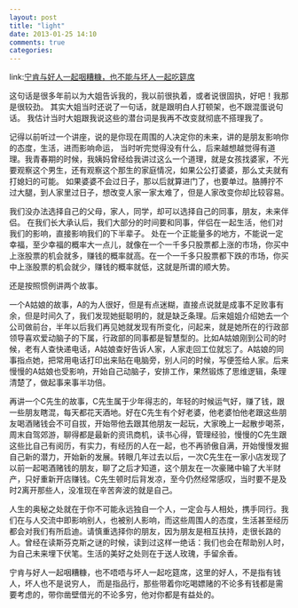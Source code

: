 ```yaml
---
layout: post
title: "light"
date: 2013-01-25 14:10
comments: true
categories: 
---
```


link:[宁肯与好人一起咽糟糠，也不能与坏人一起吃筵席](http://www.douban.com/note/258557321/)

这句话是很多年前以为大姐告诉我的，我以前很执着，或者说很固执，好吧！我那是很较劲。
其实大姐当时还说了一句话，就是跟明白人打顿架，也不跟混蛋说句话。
我估计当时大姐跟我说这些的潜台词是我再不改变就彻底不搭理我了。

记得以前听过一个讲座，说的是你现在周围的人决定你的未来，讲的是朋友影响你的态度，生活，进而影响命运，
当时听完觉得没有什么，后来越想越觉得有道理。我青春期的时候，我姨妈曾经给我讲过这么一个道理，就是女孩找婆家，不光要观察这个男生，还有观察这个那生的家庭情况，如果公公打婆婆，那么丈夫就有打媳妇的可能。
如果婆婆不会过日子，那以后就算进门了，也要单过。胳膊拧不过大腿，到人家里过日子，想改变人家一家太难了，但是人家改变你却比较容易。

我们没办法选择自己的父母，家人，同学，却可以选择自己的同事，朋友，未来伴侣。
在我们长大承认后，我们大部分的时间要和同事，伴侣在一起生活，他们对我们的影响，直接影响我们的下半辈子。
处在一个正能量多的地方，不能说一定幸福，至少幸福的概率大一点儿，就像在一个一千多只股票都上涨的市场，你买中上涨股票的机会就多，赚钱的概率就高。在一个一千多只股票都下跌的市场，你买中上涨股票的机会就少，赚钱的概率就低，这就是所谓的顺大势。

<!-- more -->

还是按照惯例讲两个故事。

一个A姑娘的故事，A的为人很好，但是有点迷糊，直接点说就是成事不足败事有余，但是时间久了，我们发现她挺聪明的，就是缺乏条理。后来姐姐介绍她去一个公司做前台，半年以后我们再见她就发现有所变化，问起来，就是她所在的行政部领导喜欢爱动脑子的下属，行政部的同事都是智慧型的。比如A姑娘刚到公司的时候，老有人查快递电话，A姑娘查好告诉人家，人家走回工位就忘了。A姑娘的同事指点她，把常用电话打印出来贴在电脑旁，别人问的时候，写便签给人家。后来慢慢的A姑娘也受影响，开始自己动脑子，安排工作，果然锻炼了思维逻辑，条理清楚了，做起事来事半功倍。

再讲一个C先生的故事，C先生属于少年得志的，年轻的时候运气好，赚了钱，跟一些朋友瞎混，每天都花天酒地。好在C先生有个好老婆，他老婆怕他老跟这些朋友喝酒赌钱会不可自拔，开始带他去跟其他朋友一起玩，大家晚上一起散步喝茶，周末自驾郊游，聊得都是最新的资讯商机，读书心得，管理经验，慢慢的C先生跟这些比自己有阅历，有实力，有经历的人在一起，也不再骄傲自满，开始慢慢发掘自己新的潜力，开始新的发展。转眼几年过去以后，一次C先生在一家小店发现了以前一起喝酒赌钱的朋友，聊了之后才知道，这个朋友在一次豪赌中输了大半财产，只好重新开店赚钱。C先生顿时后背发凉，至今仍然经常感叹，当时要不是及时2离开那些人，没准现在辛苦奔波的就是自己。

人生的奥秘之处就在于你不可能永远独自一个人，一定会与人相处，携手同行。我们在与人交流中即影响别人，也被别人影响，而这些周围人的态度，生活甚至经历都会对我们有所启迪。请慎重选择你的朋友，因为朋友是相互扶持，走很长路的人。曾经在读斯芬克斯之谜的时候，读到过这样一绝话：我们也会在帮助别人时，为自己未来埋下伏笔。生活的美好之处则在于送人玫瑰，手留余香。

宁肯与好人一起咽糟糠，也不唔唔与坏人一起吃筵席，这里的好人，不是指有钱人，坏人也不是说穷人，
而是指品行，那些带着你吃喝嫖赌的不论多有钱都是需要考虑的，带你凿壁借光的不论多穷，他对你都是有益处的。


